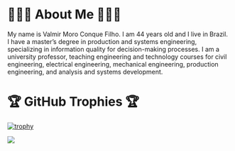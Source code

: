 # 👨🏻‍💻 About Me 👨🏻‍💻

My name is Valmir Moro Conque Filho. I am 44 years old and I live in Brazil.
I have a master’s degree in production and systems engineering, specializing in information quality for decision-making processes. I am a university professor, teaching engineering and technology courses for civil engineering, electrical engineering, mechanical engineering, production engineering, and analysis and systems development.

# 🏆 GitHub Trophies 🏆

[![trophy](https://github-profile-trophy.vercel.app/?username=valmir-filho)](https://github.com/ryo-ma/github-profile-trophy)

[![](https://visitcount.itsvg.in/api?id=valmir-filho&label=Profile%20Views&color=1&icon=5&pretty=true)](https://visitcount.itsvg.in)
